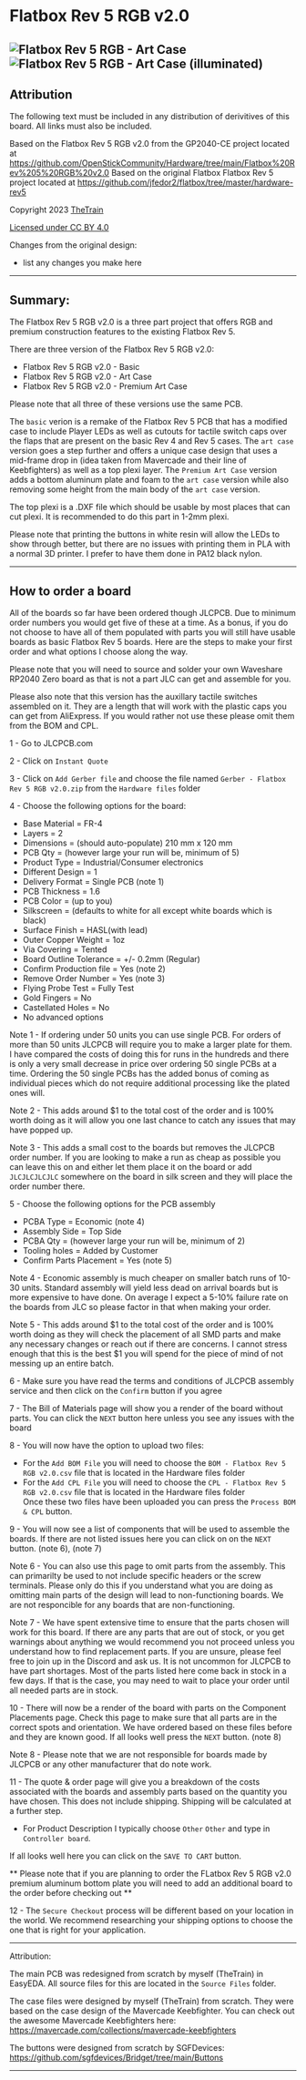 # Flatbox Rev 5 RGB v2.0
![Flatbox Rev 5 RGB - Art Case](https://github.com/TheTrainGoes/flatbox-rev5-rgb/blob/main/Flatbox%20rev%205%20RGB%20case%20-%20Art%20Case/Images/Flatbox%20rev%205%20RGB%20-%20Art%20Case.jpg?raw=true)
![Flatbox Rev 5 RGB - Art Case (illuminated)](https://github.com/TheTrainGoes/flatbox-rev5-rgb/blob/main/Flatbox%20rev%205%20RGB%20case%20-%20Art%20Case/Images/Flatbox%20rev%205%20RGB%20-%20Art%20Case%20(illuminated).jpg?raw=true)
---

## Attribution

The following text must be included in any distribution of derivitives of this board. All links must also be included.

Based on the Flatbox Rev 5 RGB v2.0 from the GP2040-CE project located at https://github.com/OpenStickCommunity/Hardware/tree/main/Flatbox%20Rev%205%20RGB%20v2.0
Based on the original Flatbox Flatbox Rev 5 project located at https://github.com/jfedor2/flatbox/tree/master/hardware-rev5

Copyright 2023 [TheTrain](https://github.com/TheTrainGoes)

[Licensed under CC BY 4.0](https://creativecommons.org/licenses/by/4.0/)

Changes from the original design:
  - list any changes you make here

---

## Summary: 

The Flatbox Rev 5 RGB v2.0 is a three part project that offers RGB and premium construction features to the existing Flatbox Rev 5. 

There are three version of the Flatbox Rev 5 RGB v2.0:
- Flatbox Rev 5 RGB v2.0 - Basic
- Flatbox Rev 5 RGB v2.0 - Art Case
- Flatbox Rev 5 RGB v2.0 - Premium Art Case

Please note that all three of these versions use the same PCB.

The `basic` verion is a remake of the Flatbox Rev 5 PCB that has a modified case to include Player LEDs as well as cutouts for tactile switch caps over the flaps that are present on the basic Rev 4 and Rev 5 cases.
The `art case` version goes a step further and offers a unique case design that uses a mid-frame drop in (idea taken from Mavercade and their line of Keebfighters) as well as a top plexi layer.
The `Premium Art Case` version adds a bottom aluminum plate and foam to the `art case` version while also removing some height from the main body of the `art case` version.

The top plexi is a .DXF file which should be usable by most places that can cut plexi.  It is recommended to do this part in 1-2mm plexi.

Please note that printing the buttons in white resin will allow the LEDs to show through better, but there are no issues with printing them in PLA with a normal 3D printer.  I prefer to have them done in PA12 black nylon.

---

## How to order a board

All of the boards so far have been ordered though JLCPCB.  Due to minimum order numbers you would get five of these at a time.  As a bonus, if you do not choose to have all of them populated with parts you will still have usable boards as basic Flatbox Rev 5 boards.  Here are the steps to make your first order and what options I choose along the way.

Please note that you will need to source and solder your own Waveshare RP2040 Zero board as that is not a part JLC can get and assemble for you.

Please also note that this version has the auxillary tactile switches assembled on it.  They are a length that will work with the plastic caps you can get from AliExpress.  If you would rather not use these please omit them from the BOM and CPL.

1 - Go to JLCPCB.com<br/>

2 - Click on `Instant Quote`<br/>

3 - Click on `Add Gerber file` and choose the file named `Gerber - Flatbox Rev 5 RGB v2.0.zip` from the `Hardware files` folder<br/>

4 - Choose the following options for the board:<br/>
- Base Material = FR-4<br/>
- Layers = 2<br/>
- Dimensions = (should auto-populate) 210 mm x 120 mm<br/>
- PCB Qty = (however large your run will be, minimum of 5)<br/>
- Product Type = Industrial/Consumer electronics<br/>
- Different Design = 1<br/>
- Delivery Format = Single PCB (note 1)<br/>
- PCB Thickness = 1.6<br/>
- PCB Color = (up to you)<br/>
- Silkscreen = (defaults to white for all except white boards which is black)<br/>
- Surface Finish = HASL(with lead)<br/>
- Outer Copper Weight = 1oz<br/>
- Via Covering = Tented<br/>
- Board Outline Tolerance = +/- 0.2mm (Regular)<br/>
- Confirm Production file = Yes (note 2)<br/>
- Remove Order Number = Yes (note 3)<br/>
- Flying Probe Test = Fully Test<br/>
- Gold Fingers = No<br/>
- Castellated Holes = No<br/>
- No advanced options<br/>

Note 1 - If ordering under 50 units you can use single PCB.  For orders of more than 50 units JLCPCB will require you to make a larger plate for them.  I have compared the costs of doing this for runs in the hundreds and there is only a very small decrease in price over ordering 50 single PCBs at a time.  Ordering the 50 single PCBs has the added bonus of coming as individual pieces which do not require additional processing like the plated ones will.

Note 2 - This adds around $1 to the total cost of the order and is 100% worth doing as it will allow you one last chance to catch any issues that may have popped up.

Note 3 - This adds a small cost to the boards but removes the JLCPCB order number.  If you are looking to make a run as cheap as possible you can leave this on and either let them place it on the board or add `JLCJLCJLCJLC` somewhere on the board in silk screen and they will place the order number there.

5 - Choose the following options for the PCB assembly
- PCBA Type = Economic (note 4)<br/>
- Assembly Side = Top Side<br/>
- PCBA Qty = (however large your run will be, minimum of 2)<br/>
- Tooling holes = Added by Customer<br/>
- Confirm Parts Placement = Yes (note 5)<br/>

Note 4 - Economic assembly is much cheaper on smaller batch runs of 10-30 units.  Standard assembly will yield less dead on arrival boards but is more expensive to have done.  On average I expect a 5-10% failure rate on the boards from JLC so please factor in that when making your order.

Note 5 - This adds around $1 to the total cost of the order and is 100% worth doing as they will check the placement of all SMD parts and make any necessary changes or reach out if there are concerns.  I cannot stress enough that this is the best $1 you will spend for the piece of mind of not messing up an entire batch.

6 - Make sure you have read the terms and conditions of JLCPCB assembly service and then click on the `Confirm` button if you agree <br/>

7 - The Bill of Materials page will show you a render of the board without parts.  You can click the `NEXT` button here unless you see any issues with the board<br/>

8 - You will now have the option to upload two files:
- For the `Add BOM File` you will need to choose the `BOM - Flatbox Rev 5 RGB v2.0.csv` file that is located in the Hardware files folder
- For the `Add CPL File` you will need to choose the `CPL - Flatbox Rev 5 RGB v2.0.csv` file that is located in the Hardware files folder<br/>
Once these two files have been uploaded you can press the `Process BOM & CPL` button.

9 - You will now see a list of components that will be used to assemble the boards.  If there are not listed issues here you can click on on the `NEXT` button. (note 6), (note 7)

Note 6 - You can also use this page to omit parts from the assembly.  This can primarilty be used to not include specific headers or the screw terminals.  Please only do this if you understand what you are doing as omitting main parts of the design will lead to non-functioning boards.  We are not responcible for any boards that are non-functioning. 

Note 7 - We have spent extensive time to ensure that the parts chosen will work for this board.  If there are any parts that are out of stock, or you get warnings about anything we would recommend you not proceed unless you understand how to find replacement parts.  If you are unsure, please feel free to join up in the Discord and ask us.  It is not uncommon for JLCPCB to have part shortages.  Most of the parts listed here come back in stock in a few days.  If that is the case, you may need to wait to place your order until all needed parts are in stock.

10 - There will now be a render of the board with parts on the Component Placements page.  Check this page to make sure that all parts are in the correct spots and orientation.  We have ordered based on these files before and they are known good.  If all looks well press the `NEXT` button. (note 8)

Note 8 - Please note that we are not responsible for boards made by JLCPCB or any other manufacturer that do note work.

11 - The quote & order page will give you a breakdown of the costs associated with the boards and assembly parts based on the quantity you have chosen. This does not include shipping.  Shipping will be calculated at a further step. 
- For Product Description I typically choose `Other` `Other` and type in `Controller board`.

If all looks well here you can click on the `SAVE TO CART` button.

** Please note that if you are planning to order the FLatbox Rev 5 RGB v2.0 premium aluminum bottom plate you will need to add an additional board to the order before checking out **

12 - The `Secure Checkout` process will be different based on your location in the world.  We recommend researching your shipping options to choose the one that is right for your application. 

---

Attribution:

The main PCB was redesigned from scratch by myself (TheTrain) in EasyEDA.  All source files for this are located in the `Source Files` folder.

The case files were designed by myself (TheTrain) from scratch.  They were based on the case design of the Mavercade Keebfighter.  You can check out the awesome Mavercade Keebfighters here: https://mavercade.com/collections/mavercade-keebfighters

The buttons were designed from scratch by SGFDevices: https://github.com/sgfdevices/Bridget/tree/main/Buttons

---

